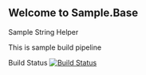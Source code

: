 ## Welcome to Sample.Base

Sample String Helper


This is sample build pipeline

Build Status
[![Build Status](https://dev.azure.com/dericfong7/dericfong7/_apis/build/status/dericfong.Sample.Base?branchName=master)](https://dev.azure.com/dericfong7/dericfong7/_build/latest?definitionId=1&branchName=master)

